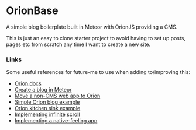 # OrionBase
A simple blog boilerplate built in Meteor with OrionJS providing a CMS.

This is just an easy to clone starter project to avoid having to set up posts, pages etc from scratch any time I want to create a new site.

### Links
Some useful references for future-me to use when adding to/improving this:
* [Orion docs](http://orionjs.org/docs/introduction)
* [Create a blog in Meteor](http://naturaily.com/blog/post/how-to-create-blog-in-meteor-not-for-complete-beginners)
* [Move a non-CMS web app to Orion](http://orionjs.org/tutorials/microscope)
* [Simple Orion blog example](https://github.com/orionjs/examples/tree/master/blog)
* [Orion kitchen sink example](https://github.com/orionjs/examples/tree/master/standard)
* [Implementing infinite scroll](http://www.meteorpedia.com/read/Infinite_Scrolling)
* [Implementing a native-feeling app](https://hansoftx.com/blog/building-an-ultra-responsive-ui)
